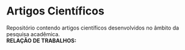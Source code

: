 # Artigos Científicos
Repositório contendo artigos científicos desenvolvidos no âmbito da pesquisa acadêmica.
\
**RELAÇÃO DE TRABALHOS:**

